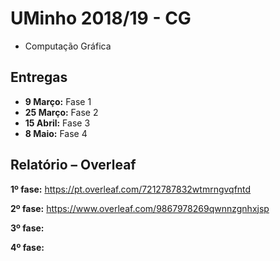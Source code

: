 # UMinho 2018/19 - CG

* Computação Gráfica

## Entregas

* **9 Março:** Fase 1
* **25 Março:** Fase 2
* **15 Abril:** Fase 3
* **8 Maio:** Fase 4

## Relatório – Overleaf

**1º fase:**
https://pt.overleaf.com/7212787832wtmrngvqfntd

**2º fase:**
https://www.overleaf.com/9867978269qwnnzgnhxjsp

**3º fase:**

**4º fase:**
